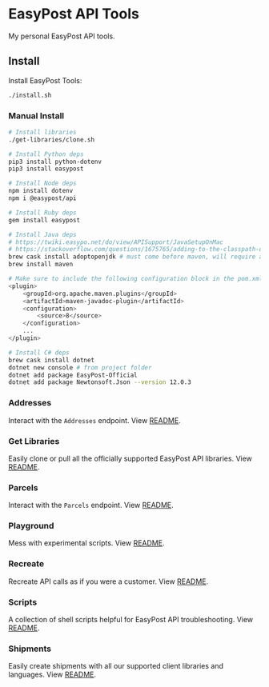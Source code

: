 # EasyPost API Tools

My personal EasyPost API tools.

## Install

Install EasyPost Tools:

```bash
./install.sh
```

### Manual Install

```bash
# Install libraries
./get-libraries/clone.sh

# Install Python deps
pip3 install python-dotenv
pip3 install easypost

# Install Node deps
npm install dotenv
npm i @easypost/api

# Install Ruby deps
gem install easypost

# Install Java deps
# https://twiki.easypo.net/do/view/APISupport/JavaSetupOnMac
# https://stackoverflow.com/questions/1675765/adding-to-the-classpath-on-osx/11304846#11304846
brew cask install adoptopenjdk # must come before maven, will require an admin password to install
brew install maven

# Make sure to include the following configuration block in the pom.xml file for Java:
<plugin> 
    <groupId>org.apache.maven.plugins</groupId> 
    <artifactId>maven-javadoc-plugin</artifactId> 
    <configuration> 
        <source>8</source> 
    </configuration> 
    ... 
</plugin> 

# Install C# deps
brew cask install dotnet
dotnet new console # from project folder
dotnet add package EasyPost-Official
dotnet add package Newtonsoft.Json --version 12.0.3
```

### Addresses

Interact with the `Addresses` endpoint. View [README](/addresses/README.md).

### Get Libraries

Easily clone or pull all the officially supported EasyPost API libraries. View [README](/get-libraries/README.md).

### Parcels

Interact with the `Parcels` endpoint. View [README](/parcels/README.md).

### Playground

Mess with experimental scripts. View [README](/playground/README.md).

### Recreate

Recreate API calls as if you were a customer. View [README](/recreate/README.md).

### Scripts

A collection of shell scripts helpful for EasyPost API troubleshooting. View [README](/addresses/README.md).

### Shipments

Easily create shipments with all our supported client libraries and languages. View [README](/shipments/README.md).
